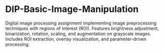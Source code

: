 # DIP-Basic-Image-Manipulation
Digital image processing assignment implementing image preprocessing techniques with regions of interest (ROI). Features brightness adjustment, binarization, rotation, scaling, and augmentation on grayscale images. Includes ROI extraction, overlay visualization, and parameter-driven processing.
